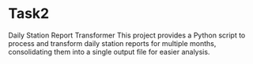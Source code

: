 # Task2
Daily Station Report Transformer
This project provides a Python script to process and transform daily station reports for multiple months, consolidating them into a single output file for easier analysis.


   
